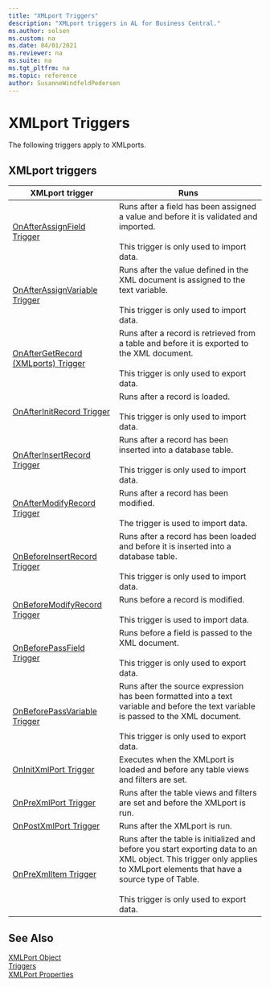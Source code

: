 ```yaml
---
title: "XMLport Triggers"
description: "XMLport triggers in AL for Business Central."
ms.author: solsen
ms.custom: na
ms.date: 04/01/2021
ms.reviewer: na
ms.suite: na
ms.tgt_pltfrm: na
ms.topic: reference
author: SusanneWindfeldPedersen
---
```


# XMLport Triggers

The following triggers apply to XMLports.  

## XMLport triggers  

|XMLport trigger|Runs|  
|---------------------|--------------|  
|[OnAfterAssignField Trigger](triggers-auto/xmlportfieldelement/devenv-onafterassignfield-xmlportfieldelement-trigger.md)|Runs after a field has been assigned a value and before it is validated and imported.<br /><br /> This trigger is only used to import data.|  
|[OnAfterAssignVariable Trigger](triggers-auto/xmlporttextelement/devenv-onafterassignvariable-xmlporttextelement-trigger.md)|Runs after the value defined in the XML document is assigned to the text variable.<br /><br /> This trigger is only used to import data.|  
|[OnAfterGetRecord (XMLports) Trigger](triggers-auto/xmlporttableelement/devenv-onaftergetrecord-xmlporttableelement-trigger.md)|Runs after a record is retrieved from a table and before it is exported to the XML document.<br /><br /> This trigger is only used to export data.|  
|[OnAfterInitRecord Trigger](triggers-auto/xmlporttableelement/devenv-onafterinitrecord-xmlporttableelement-trigger.md)|Runs after a record is loaded.<br /><br /> This trigger is only used to import data.|  
|[OnAfterInsertRecord Trigger](triggers-auto/xmlporttableelement/devenv-onafterinsertrecord-xmlporttableelement-trigger.md)|Runs after a record has been inserted into a database table.<br /><br /> This trigger is only used to import data.|  
|[OnAfterModifyRecord Trigger](triggers-auto/xmlporttableelement/devenv-onaftermodifyrecord-xmlporttableelement-trigger.md)|Runs after a record has been modified. <br /><br /> The trigger is used to import data.|
|[OnBeforeInsertRecord Trigger](triggers-auto/xmlporttableelement/devenv-onbeforeinsertrecord-xmlporttableelement-trigger.md)|Runs after a record has been loaded and before it is inserted into a database table.<br /><br /> This trigger is only used to import data.|  
|[OnBeforeModifyRecord Trigger](triggers-auto/xmlporttableelement/devenv-onbeforemodifyrecord-xmlporttableelement-trigger.md)|Runs before a record is modified.<br /><br />This trigger is used to import data.|
|[OnBeforePassField Trigger](triggers-auto/xmlportfieldelement/devenv-onbeforepassfield-xmlportfieldelement-trigger.md)|Runs before a field is passed to the XML document.<br /><br /> This trigger is only used to export data.|  
|[OnBeforePassVariable Trigger](triggers-auto/xmlporttextelement/devenv-onbeforepassvariable-xmlporttextelement-trigger.md)|Runs after the source expression has been formatted into a text variable and before the text variable is passed to the XML document.<br /><br /> This trigger is only used to export data.|  
|[OnInitXmlPort Trigger](triggers-auto/xmlport/devenv-oninitxmlport-xmlport-trigger.md)|Executes when the XMLport is loaded and before any table views and filters are set.|  
|[OnPreXmlPort Trigger](triggers-auto/xmlport/devenv-onprexmlport-xmlport-trigger.md)|Runs after the table views and filters are set and before the XMLport is run.|  
|[OnPostXmlPort Trigger](triggers-auto/xmlport/devenv-onpostxmlport-xmlport-trigger.md)|Runs after the XMLport is run.|  
|[OnPreXmlItem Trigger](triggers-auto/xmlporttableelement/devenv-onprexmlitem-xmlporttableelement-trigger.md)|Runs after the table is initialized and before you start exporting data to an XML object. This trigger only applies to XMLport elements that have a source type of Table.<br /><br /> This trigger is only used to export data.|  

## See Also

[XMLPort Object](devenv-xmlport-object.md)  
[Triggers](triggers-auto/devenv-triggers.md)  
[XMLPort Properties](properties/devenv-xmlport-properties.md)  
